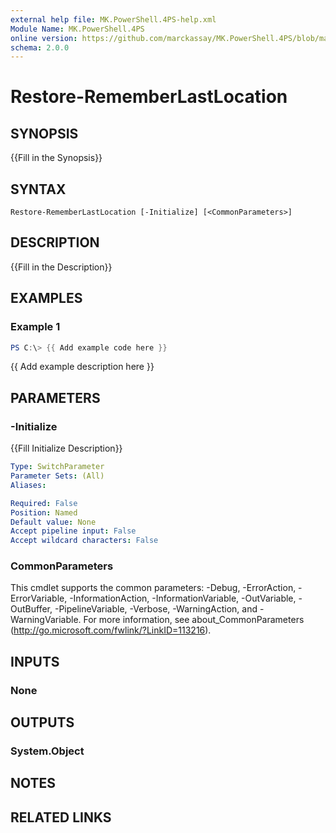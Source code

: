 ```yaml
---
external help file: MK.PowerShell.4PS-help.xml
Module Name: MK.PowerShell.4PS
online version: https://github.com/marckassay/MK.PowerShell.4PS/blob/master/docs/Restore-RememberLastLocation.md
schema: 2.0.0
---
```


# Restore-RememberLastLocation

## SYNOPSIS
{{Fill in the Synopsis}}

## SYNTAX

```
Restore-RememberLastLocation [-Initialize] [<CommonParameters>]
```

## DESCRIPTION
{{Fill in the Description}}

## EXAMPLES

### Example 1
```powershell
PS C:\> {{ Add example code here }}
```

{{ Add example description here }}

## PARAMETERS

### -Initialize
{{Fill Initialize Description}}

```yaml
Type: SwitchParameter
Parameter Sets: (All)
Aliases:

Required: False
Position: Named
Default value: None
Accept pipeline input: False
Accept wildcard characters: False
```

### CommonParameters
This cmdlet supports the common parameters: -Debug, -ErrorAction, -ErrorVariable, -InformationAction, -InformationVariable, -OutVariable, -OutBuffer, -PipelineVariable, -Verbose, -WarningAction, and -WarningVariable. For more information, see about_CommonParameters (http://go.microsoft.com/fwlink/?LinkID=113216).

## INPUTS

### None

## OUTPUTS

### System.Object

## NOTES

## RELATED LINKS
